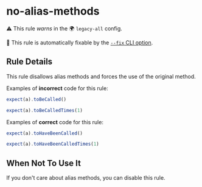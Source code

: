 # no-alias-methods

⚠️ This rule _warns_ in the 🌍 `legacy-all` config.

🔧 This rule is automatically fixable by the [`--fix` CLI option](https://eslint.org/docs/latest/user-guide/command-line-interface#--fix).

<!-- end auto-generated rule header -->

## Rule Details

This rule disallows alias methods and forces the use of the original method.

Examples of **incorrect** code for this rule:

```js
expect(a).toBeCalled()
```

```js
expect(a).toBeCalledTimes(1)
```

Examples of **correct** code for this rule:

```js
expect(a).toHaveBeenCalled()
```

```js
expect(a).toHaveBeenCalledTimes(1)
```

## When Not To Use It

If you don't care about alias methods, you can disable this rule.
